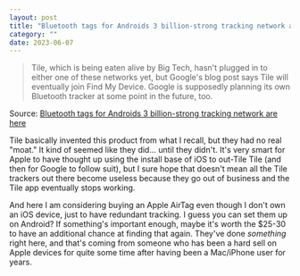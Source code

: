 ```yaml
---
layout: post
title: "Bluetooth tags for Androids 3 billion-strong tracking network are here"
category: ""
date: 2023-06-07
---
```


>Tile, which is being eaten alive by Big Tech, hasn't plugged in to either one of these networks yet, but Google's blog post says Tile will eventually join Find My Device. Google is supposedly planning its own Bluetooth tracker at some point in the future, too.

Source: [Bluetooth tags for Androids 3 billion-strong tracking network are here](https://arstechnica.com/gadgets/2023/05/bluetooth-tags-for-androids-3-billion-strong-tracking-network-are-here/)

Tile basically invented this product from what I recall, but they had no real "moat."  It kind of seemed like they did... until they didn't.  It's very smart for Apple to have thought up using the install base of iOS to out-Tile Tile (and then for Google to follow suit), but I sure hope that doesn't mean all the Tile trackers out there become useless because they go out of business and the Tile app eventually stops working.

And here I am considering buying an Apple AirTag even though I don't own an iOS device, just to have redundant tracking.  I guess you can set them up on Android?  If something's important enough, maybe it's worth the $25-30 to have an additional chance at finding that again.  They've done _something_ right here, and that's coming from someone who has been a hard sell on Apple devices for quite some time after having been a Mac/iPhone user for years.
